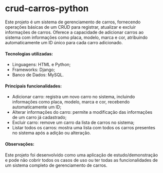 # crud-carros-python

Este projeto é um sistema de gerenciamento de carros, fornecendo operações básicas de um CRUD para registrar, atualizar e excluir informações de carros. Oferece a capacidade de adicionar carros ao sistema com informações como placa, modelo, marca e cor, atribuindo automaticamente um ID único para cada carro adicionado.

#### Tecnologias utilizadas:

- Linguagens: HTML e Python;
- Frameworks: Django;
- Banco de Dados: MySQL.

#### Principais funcionalidades:

- Adicionar carro: registra um novo carro no sistema, incluindo informações como placa, modelo, marca e cor, recebendo automaticamente um ID;
- Alterar informações do carro: permite a modificação das informações de um carro já cadastrado;
- Excluir carro: remove um carro da lista de carros no sistema;
- Listar todos os carros: mostra uma lista com todos os carros presentes no sistema após a adição ou alteração.

#### Observações:

Este projeto foi desenvolvido como uma aplicação de estudo/demonstração e pode não cobrir todos os casos de uso ou ter todas as funcionalidades de um sistema completo de gerenciamento de carros.

